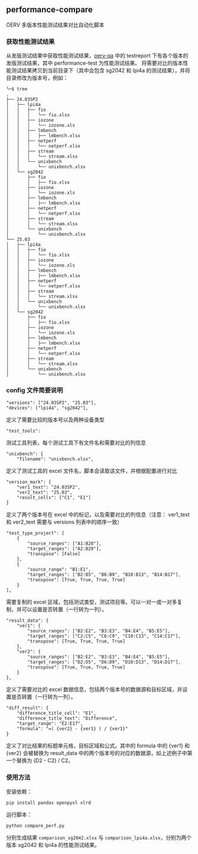 ## performance-compare

OERV 多版本性能测试结果对比自动化脚本

### 获取性能测试结果

从发版测试结果中获取性能测试结果，[oerv-qa](https://github.com/openeuler-riscv/oerv-qa) 中的 testreport 下有各个版本的发版测试结果，其中 performance-test 为性能测试结果。
将需要对比的版本性能测试结果拷贝到当前目录下（其中会包含 sg2042 和 lpi4a 的测试结果），并将目录修改为版本号，例如：
```
╰─$ tree
.
├── 24.03SP2
│   ├── lpi4a
│   │   ├── fio
│   │   │   └── fio.xlsx
│   │   ├── iozone
│   │   │   └── iozone.xls
│   │   ├── lmbench
│   │   │   ├── lmbench.xlsx
│   │   ├── netperf
│   │   │   └── netperf.xlsx
│   │   ├── stream
│   │   │   └── stream.xlsx
│   │   └── unixbench
│   │       └── unixbench.xlsx
│   └── sg2042
│       ├── fio
│       │   ├── fio.xlsx
│       ├── iozone
│       │   └── iozone.xls
│       ├── lmbench
│       │   ├── lmbench.xlsx
│       ├── netperf
│       │   └── netperf.xlsx
│       ├── stream
│       │   └── stream.xlsx
│       └── unixbench
│           └── unixbench.xlsx
└── 25.03
│   ├── lpi4a
│   │   ├── fio
│   │   │   └── fio.xlsx
│   │   ├── iozone
│   │   │   └── iozone.xls
│   │   ├── lmbench
│   │   │   ├── lmbench.xlsx
│   │   ├── netperf
│   │   │   └── netperf.xlsx
│   │   ├── stream
│   │   │   └── stream.xlsx
│   │   └── unixbench
│   │       └── unixbench.xlsx
│   └── sg2042
│       ├── fio
│       │   ├── fio.xlsx
│       ├── iozone
│       │   └── iozone.xls
│       ├── lmbench
│       │   ├── lmbench.xlsx
│       ├── netperf
│       │   └── netperf.xlsx
│       ├── stream
│       │   └── stream.xlsx
│       └── unixbench
│           └── unixbench.xlsx
```

### config 文件简要说明

```
"versions": ["24.03SP2", "25.03"],
"devices": ["lpi4a", "sg2042"],
```
定义了需要比较的版本号以及两种设备类型

```
"test_tools": 
```
测试工具列表，每个测试工具下有文件名和需要对比的列信息

```
"unixbench": {
    "filename": "unixbench.xlsx",
```
定义了测试工具的 excel 文件名，脚本会读取该文件，并根据配置进行对比

```
"version_mark": {
    "ver1_text": "24.03SP2",
    "ver2_text": "25.03",
    "result_cells": ["C1", "E1"]
}
```
定义了两个版本号在 excel 中的标记，以及需要对比的列信息（注意： ver1_text 和 ver2_text 需要与 versions 列表中的顺序一致）

```
"test_type_project": [
    {
        "source_ranges": ["A1:B28"],
        "target_ranges": ["A2:B29"],
        "transpose": [False]
    },
    {
        "source_range": "B1:E1",
        "target_ranges": ["B2:B5", "B6:B9", "B10:B13", "B14:B17"],
        "transpose": [True, True, True, True]
    }
],
```

需要复制的 excel 区域，包括测试类型，测试项目等。可以一对一或一对多复制，并可以设置是否转置（一行转为一列）。

```
"result_data": {
    "ver1": {
        "source_ranges": ["B2:E2", "B3:E3", "B4:E4", "B5:E5"],
        "target_ranges": ["C2:C5", "C6:C9", "C10:C13", "C14:C17"],
        "transpose": [True, True, True, True]
    },
    "ver2": {
        "source_ranges": ["B2:E2", "B3:E3", "B4:E4", "B5:E5"],
        "target_ranges": ["D2:D5", "D6:D9", "D10:D13", "D14:D17"],
        "transpose": [True, True, True, True]
    }
},
```
定义了需要对比的 excel 数据信息，包括两个版本号的数据源和目标区域，并设置是否转置（一行转为一列）。

```
"diff_result": {
    "difference_title_cell": "E1",
    "difference_title_text": "Difference",
    "target_range": "E2:E17",
    "formula": "=( {ver2} - {ver1} ) / {ver1}"
}
```

定义了对比结果的标题单元格，目标区域和公式。其中的 formula 中的 {ver1} 和 {ver2} 会被替换为 result_data 中的两个版本号的对应的数据源，如上述例子中第一个替换为 (D2 - C2) / C2。

### 使用方法

安装依赖：

```
pip install pandas openpyxl xlrd
```

运行脚本：

```
python compare_perf.py
```

分别生成结果 `comparison_sg2042.xlsx` 与 `comparison_lpi4a.xlsx`，分别为两个版本 sg2042 和 lpi4a 的性能测试结果。
